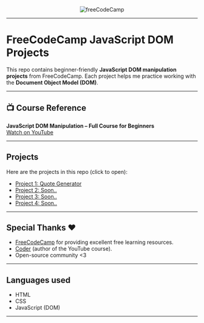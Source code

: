 <div align="center">
  <img alt="freeCodeCamp" src="https://play-lh.googleusercontent.com/MoaYYQjGtmGLhG9HbjCDKyj44kwHj1HfbCI2Am70elRm35vJ-u4y4X5uEJjP97MAAsU">
</div>

---

# FreeCodeCamp JavaScript DOM Projects

This repo contains beginner-friendly **JavaScript DOM manipulation projects** from FreeCodeCamp. 
Each project helps me practice working with the **Document Object Model (DOM)**.

---

## 📺 Course Reference
**JavaScript DOM Manipulation – Full Course for Beginners**  
[Watch on YouTube](https://youtu.be/5fb2aPlgoys?si=aJx1f6sD0MyooI6E)

---

##  Projects
Here are the projects in this repo (click to open):

- [Project 1: Quote Generator](https://github.com/NzrrS/freeCodeCamp-DOM-Projectes/tree/main/Qoute-Generator)  
- [Project 2: Soon.. ]()  
- [Project 3: Soon.. ]()  
- [Project 4: Soon.. ]()  


---

## Special Thanks ❤️ 

- [FreeCodeCamp](https://www.freecodecamp.org/) for providing excellent free learning resources.  
- [Coder](https://github.com/john-smilga) (author of the YouTube course).  
- Open-source community <3

---

## Languages used 
- HTML  
- CSS  
- JavaScript (DOM)  

---
